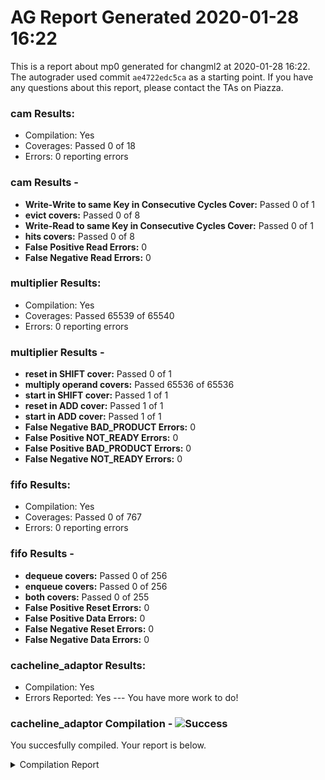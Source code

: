 # AG Report Generated 2020-01-28 16:22
This is a report about mp0 generated for changml2 at 2020-01-28 16:22. The autograder used commit ``ae4722edc5ca`` as a starting point. If you have any questions about this report, please contact the TAs on Piazza.
### cam Results:
 - Compilation: Yes
 - Coverages: Passed 0 of 18
 - Errors: 0 reporting errors


### cam Results - 
<ul>
<li><b>Write-Write to same Key in Consecutive Cycles Cover:</b> Passed 0 of 1</li>
<li><b>evict covers:</b> Passed 0 of 8</li>
<li><b>Write-Read to same Key in Consecutive Cycles Cover:</b> Passed 0 of 1</li>
<li><b>hits covers:</b> Passed 0 of 8</li>
<li><b>False Positive Read Errors:</b> 0</li>
<li><b>False Negative Read Errors:</b> 0</li>
</ul>

### multiplier Results:
 - Compilation: Yes
 - Coverages: Passed 65539 of 65540
 - Errors: 0 reporting errors


### multiplier Results - 
<ul>
<li><b>reset in SHIFT cover:</b> Passed 0 of 1</li>
<li><b>multiply operand covers:</b> Passed 65536 of 65536</li>
<li><b>start in SHIFT cover:</b> Passed 1 of 1</li>
<li><b>reset in ADD cover:</b> Passed 1 of 1</li>
<li><b>start in ADD cover:</b> Passed 1 of 1</li>
<li><b>False Negative BAD_PRODUCT Errors:</b> 0</li>
<li><b>False Positive NOT_READY Errors:</b> 0</li>
<li><b>False Positive BAD_PRODUCT Errors:</b> 0</li>
<li><b>False Negative NOT_READY Errors:</b> 0</li>
</ul>

### fifo Results:
 - Compilation: Yes
 - Coverages: Passed 0 of 767
 - Errors: 0 reporting errors


### fifo Results - 
<ul>
<li><b>dequeue covers:</b> Passed 0 of 256</li>
<li><b>enqueue covers:</b> Passed 0 of 256</li>
<li><b>both covers:</b> Passed 0 of 255</li>
<li><b>False Positive Reset Errors:</b> 0</li>
<li><b>False Positive Data Errors:</b> 0</li>
<li><b>False Negative Reset Errors:</b> 0</li>
<li><b>False Negative Data Errors:</b> 0</li>
</ul>

### cacheline_adaptor Results:
 - Compilation: Yes
 - Errors Reported: Yes --- You have more work to do!

### cacheline_adaptor Compilation - ![Success][success]
You succesfully compiled. Your report is below.
<details>
<summary>Compilation Report</summary>

```
Reading pref.tcl

# 10.5b

# do /job/student/cacheline_adaptor/staff_files/staff_run.do
# if {[file exists rtl_work]} {
# 	vdel -lib rtl_work -all
# }
# vlib rtl_work
# vmap work rtl_work
# Model Technology ModelSim - Intel FPGA Edition vmap 10.5b Lib Mapping Utility 2016.10 Oct  5 2016
# vmap work rtl_work 
# Modifying /opt/altera/modelsim_ase/linuxaloem/../modelsim.ini
# 
# vlog -sv -work work  {./hdl/cacheline_adaptor.sv}
# Model Technology ModelSim - Intel FPGA Edition vlog 10.5b Compiler 2016.10 Oct  5 2016
# Start time: 22:22:51 on Jan 28,2020
# vlog -sv -work work ./hdl/cacheline_adaptor.sv 
# -- Compiling module cacheline_adaptor
# 
# Top level modules:
# 	cacheline_adaptor
# End time: 22:22:51 on Jan 28,2020, Elapsed time: 0:00:00
# Errors: 0, Warnings: 0
# vlog -sv -work work  {./hvl/testbench.sv}
# Model Technology ModelSim - Intel FPGA Edition vlog 10.5b Compiler 2016.10 Oct  5 2016
# Start time: 22:22:51 on Jan 28,2020
# vlog -sv -work work ./hvl/testbench.sv 
# -- Compiling module cacheline_adaptor
# -- Compiling module testbench
# 
# Top level modules:
# 	testbench
# End time: 22:22:51 on Jan 28,2020, Elapsed time: 0:00:00
# Errors: 0, Warnings: 0
# 
# vsim -t 1ps -L altera_ver -L lpm_ver -L sgate_ver -L altera_mf_ver -L altera_lnsim_ver -L stratixv_ver -L stratixv_hssi_ver -L stratixv_pcie_hip_ver -L rtl_work -L work -voptargs="+acc"  testbench
# vsim -t 1ps -L altera_ver -L lpm_ver -L sgate_ver -L altera_mf_ver -L altera_lnsim_ver -L stratixv_ver -L stratixv_hssi_ver -L stratixv_pcie_hip_ver -L rtl_work -L work -voptargs=""+acc"" testbench 
# Start time: 22:22:51 on Jan 28,2020
# Loading sv_std.std
# Loading work.testbench
# Loading work.cacheline_adaptor
# 
# run -all
# Starting Read Tests
# ** Error: @499995 TB: timeout
#    Time: 499995 ps  Scope: testbench.timeout File: ./hvl/testbench.sv Line: 158
# ** Note: $finish    : ./hvl/testbench.sv(159)
#    Time: 499995 ps  Iteration: 2  Instance: /testbench
# End time: 22:22:52 on Jan 28,2020, Elapsed time: 0:00:01
# Errors: 1, Warnings: 0
```

</details>

[success]: https://upload.wikimedia.org/wikipedia/commons/thumb/0/03/Green_check.svg/13px-Green_check.svg.png 
[failure]: https://upload.wikimedia.org/wikipedia/en/thumb/b/ba/Red_x.svg/13px-Red_x.svg.png 

